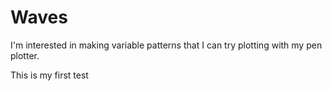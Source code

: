# Waves

I'm interested in making variable patterns that I can try plotting with my pen plotter. 

This is my first test
